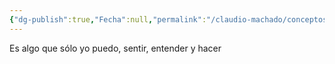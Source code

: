```yaml
---
{"dg-publish":true,"Fecha":null,"permalink":"/claudio-machado/conceptos/personal/","dgPassFrontmatter":true}
---
```


Es algo que sólo yo puedo, sentir, entender y hacer 